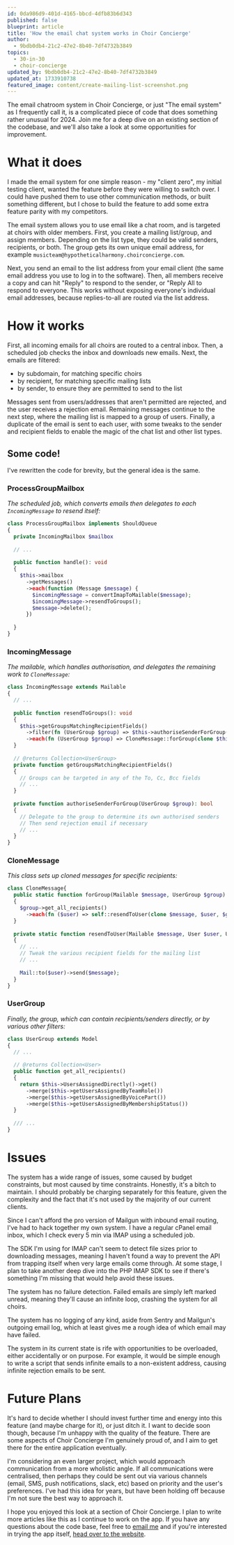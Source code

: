 ```yaml
---
id: 0da986d9-401d-4165-bbcd-4dfb83b6d343
published: false
blueprint: article
title: 'How the email chat system works in Choir Concierge'
author:
  - 9bdb0db4-21c2-47e2-8b40-7df4732b3849
topics:
  - 30-in-30
  - choir-concierge
updated_by: 9bdb0db4-21c2-47e2-8b40-7df4732b3849
updated_at: 1733910738
featured_image: content/create-mailing-list-screenshot.png
---
```

The email chatroom system in Choir Concierge, or just "The email system" as I frequently call it, is a complicated piece of code that does something rather unusual for 2024. Join me for a deep dive on an existing section of the codebase, and we'll also take a look at some opportunities for improvement.

# What it does
I made the email system for one simple reason - my "client zero", my initial testing client, wanted the feature before they were willing to switch over. I could have pushed them to use other communication methods, or built something different, but I chose to build the feature to add some extra feature parity with my competitors.

The email system allows you to use email like a chat room, and is targeted at choirs with older members. First, you create a mailing list/group, and assign members. Depending on the list type, they could be valid senders, recipients, or both. The group gets its own unique email address, for example `musicteam@hypotheticalharmony.choirconcierge.com`.

Next, you send an email to the list address from your email client (the same email address you use to log in to the software). Then, all members receive a copy and can hit "Reply" to respond to the sender, or "Reply All to respond to everyone. This works without exposing everyone's individual email addresses, because replies-to-all are routed via the list address.

# How it works
First, all incoming emails for all choirs are routed to a central inbox. Then, a scheduled job checks the inbox and downloads new emails. Next, the emails are filtered:
- by subdomain, for matching specific choirs
- by recipient, for matching specific mailing lists
- by sender, to ensure they are permitted to send to the list

Messages sent from users/addresses that aren't permitted are rejected, and the user receives a rejection email. Remaining messages continue to the next step, where the mailing list is mapped to a group of users. Finally, a duplicate of the email is sent to each user, with some tweaks to the sender and recipient fields to enable the magic of the chat list and other list types.

## Some code!
I've rewritten the code for brevity, but the general idea is the same.

### ProcessGroupMailbox
_The scheduled job, which converts emails then delegates to each `IncomingMessage` to resend itself:_
```php
class ProcessGroupMailbox implements ShouldQueue
{
  private IncomingMailbox $mailbox
    
  // ...
    
  public function handle(): void
  {
    $this->mailbox
      ->getMessages()
      ->each(function (Message $message) {
        $incomingMessage = convertImapToMailable($message);
        $incomingMessage->resendToGroups();
        $message->delete();
      })
      
  }
}
```

### IncomingMessage
_The mailable, which handles authorisation, and delegates the remaining work to `CloneMessage`:_

```php
class IncomingMessage extends Mailable
{
  // ...
  
  public function resendToGroups(): void
  {
    $this->getGroupsMatchingRecipientFields()
      ->filter(fn (UserGroup $group) => $this->authoriseSenderForGroup($group))
      ->each(fn (UserGroup $group) => CloneMessage::forGroup(clone $this, $group))
  }
  
  // @returns Collection<UserGroup>
  private function getGroupsMatchingRecipientFields()
  {
    // Groups can be targeted in any of the To, Cc, Bcc fields
    // ...
  }
  
  private function authoriseSenderForGroup(UserGroup $group): bool
  {
    // Delegate to the group to determine its own authorised senders
    // Then send rejection email if necessary
    // ...
  }
}
```

### CloneMessage
_This class sets up cloned messages for specific recipients:_
```php
class CloneMessage{
  public static function forGroup(Mailable $message, UserGroup $group): void
  {
    $group->get_all_recipients()
      ->each(fn ($user) => self::resendToUser(clone $message, $user, $group));
  }
  
  private static function resendToUser(Mailable $message, User $user, UserGroup $group): void
  {
    // ... 
    // Tweak the various recipient fields for the mailing list
    // ...
    
    Mail::to($user)->send($message);
  }
}
```

### UserGroup
_Finally, the group, which can contain recipients/senders directly, or by various other filters:_
```php
class UserGroup extends Model
{
  // ...
  
  // @returns Collection<User>
  public function get_all_recipients()
  {
    return $this->UsersAssignedDirectly()->get()
      ->merge($this->getUsersAssignedByTeamRole())
      ->merge($this->getUsersAssignedByVoicePart())
      ->merge($this->getUsersAssignedByMembershipStatus())
  }
  
  /// ...
}

```

# Issues
The system has a wide range of issues, some caused by budget constraints, but most caused by time constraints. Honestly, it's a bitch to maintain. I should probably be charging separately for this feature, given the complexity and the fact that it's not used by the majority of our current clients. 

Since I can't afford the pro version of Mailgun with inbound email routing, I've had to hack together my own system. I have a regular cPanel email inbox, which I check every 5 min via IMAP using a scheduled job.

The SDK I'm using for IMAP can't seem to detect file sizes prior to downloading messages, meaning I haven't found a way to prevent the API from trapping itself when very large emails come through. At some stage, I plan to take another deep dive into the PHP IMAP SDK to see if there's something I'm missing that would help avoid these issues. 

The system has no failure detection. Failed emails are simply left marked unread, meaning they'll cause an infinite loop, crashing the system for all choirs.

The system has no logging of any kind, aside from Sentry and Mailgun's outgoing email log, which at least gives me a rough idea of which email may have failed. 

The system in its current state is rife with opportunities to be overloaded, either accidentally or on purpose. For example, it would be simple enough to write a script that sends infinite emails to a non-existent address, causing infinite rejection emails to be sent.


# Future Plans
It's hard to decide whether I should invest further time and energy into this feature (and maybe charge for it), or just ditch it. I want to decide soon though, because I'm unhappy with the quality of the feature. There are some aspects of Choir Concierge I'm genuinely proud of, and I aim to get there for the entire application eventually.

I'm considering an even larger project, which would approach communication from a more wholistic angle. If all communications were centralised, then perhaps they could be sent out via various channels (email, SMS, push notifications, slack, etc) based on priority and the user's preferences. I've had this idea for years, but have been holding off because I'm not sure the best way to approach it. 

I hope you enjoyed this look at a section of Choir Concierge. I plan to write more articles like this as I continue to work on the app. If you have any questions about the code base, feel free to [email me](mailto:hayleybech@gmail.com) and if you're interested in trying the app itself, [head over to the website](https://www.choirconcierge.com).